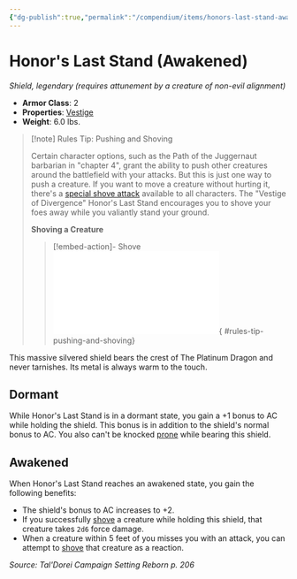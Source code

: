 ```yaml
---
{"dg-publish":true,"permalink":"/compendium/items/honors-last-stand-awakened-tdcsr/","tags":["compendium/src/5e/tdcsr","item/armor/shield","item/attunement/required","item/property/vestige","item/rarity/legendary"]}
---
```


# Honor's Last Stand (Awakened)
*Shield, legendary (requires attunement by a creature of non-evil alignment)*  

- **Armor Class**: 2
- **Properties**: [Vestige](rules/item-properties.md#Vestige)
- **Weight**: 6.0 lbs.

> [!note] Rules Tip: Pushing and Shoving
> 
> Certain character options, such as the Path of the Juggernaut barbarian in "chapter 4", grant the ability to push other creatures around the battlefield with your attacks. But this is just one way to push a creature. If you want to move a creature without hurting it, there's a [special shove attack](rules/actions.md#shove) available to all characters. The "Vestige of Divergence" Honor's Last Stand encourages you to shove your foes away while you valiantly stand your ground.
> 
> **Shoving a Creature** 
> 
> > [!embed-action]- Shove
> > ![Shove](rules/actions.md#Shove){ #rules-tip-pushing-and-shoving}


This massive silvered shield bears the crest of The Platinum Dragon and never tarnishes. Its metal is always warm to the touch.

## Dormant

While Honor's Last Stand is in a dormant state, you gain a +1 bonus to AC while holding the shield. This bonus is in addition to the shield's normal bonus to AC. You also can't be knocked [prone](rules/conditions.md#prone) while bearing this shield.

## Awakened

When Honor's Last Stand reaches an awakened state, you gain the following benefits:

- The shield's bonus to AC increases to +2.  
- If you successfully [shove](rules/actions.md#shove) a creature while holding this shield, that creature takes `2d6` force damage.  
- When a creature within 5 feet of you misses you with an attack, you can attempt to [shove](rules/actions.md#shove) that creature as a reaction.  

*Source: Tal'Dorei Campaign Setting Reborn p. 206*